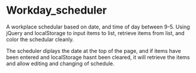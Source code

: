 # Workday_scheduler
A workplace schedular based on date, and time of day between 9-5. Using jQuery and localStorage to input items to list, retrieve items from list, and color the schedular cleanly.

The scheduler diplays the date at the top of the page, and if items have been entered and localStorage hasnt been cleared, it will retrieve the items and allow editing and changing of schedule.
